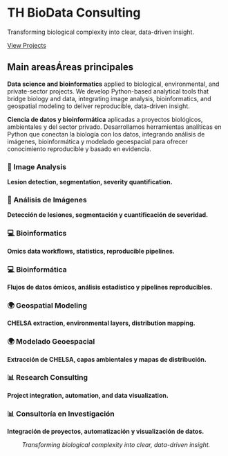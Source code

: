 <div id="th-hero">
    <div class="hero__bg"></div>
    <div class="hero__content">
        <h1 class="hero__title">TH BioData Consulting</h1>
        <p class="hero__tag">Transforming biological complexity into clear, data-driven insight.</p>
        <a href="projects/" class="hero__cta">View Projects</a>
    </div>
</div>

## <span class="lang lang-en">Main areas</span><span class="lang lang-es">Áreas principales</span>

<p class="lang lang-en">
<strong>Data science and bioinformatics</strong> applied to biological, environmental, and private-sector projects.  
We develop Python-based analytical tools that bridge biology and data, integrating image analysis, bioinformatics, and geospatial modeling to deliver reproducible, data-driven insight.
</p>

<p class="lang lang-es">
<strong>Ciencia de datos y bioinformática</strong> aplicadas a proyectos biológicos, ambientales y del sector privado.  
Desarrollamos herramientas analíticas en Python que conectan la biología con los datos, integrando análisis de imágenes, bioinformática y modelado geoespacial para ofrecer conocimiento reproducible y basado en evidencia.
</p>


<section class="th-cards">
  <div class="th-cards">

  <!-- Image Analysis -->
  <div class="th-card lang lang-en">
    <h3>🧬 Image Analysis</h3>
    <p><strong>Lesion detection, segmentation, severity quantification.</strong></p>
  </div>

  <div class="th-card lang lang-es">
    <h3>🧬 Análisis de Imágenes</h3>
    <p><strong>Detección de lesiones, segmentación y cuantificación de severidad.</strong></p>
  </div>

  <!-- Bioinformatics -->
  <div class="th-card lang lang-en">
    <h3>💻 Bioinformatics</h3>
    <p><strong>Omics data workflows, statistics, reproducible pipelines.</strong></p>
  </div>

  <div class="th-card lang lang-es">
    <h3>💻 Bioinformática</h3>
    <p><strong>Flujos de datos ómicos, análisis estadístico y pipelines reproducibles.</strong></p>
  </div>

  <!-- Geospatial Modeling -->
  <div class="th-card lang lang-en">
    <h3>🌍 Geospatial Modeling</h3>
    <p><strong>CHELSA extraction, environmental layers, distribution mapping.</strong></p>
  </div>

  <div class="th-card lang lang-es">
    <h3>🌍 Modelado Geoespacial</h3>
    <p><strong>Extracción de CHELSA, capas ambientales y mapas de distribución.</strong></p>
  </div>

  <!-- Research Consulting -->
  <div class="th-card lang lang-en">
    <h3>📊 Research Consulting</h3>
    <p><strong>Project integration, automation, and data visualization.</strong></p>
  </div>

  <div class="th-card lang lang-es">
    <h3>📊 Consultoría en Investigación</h3>
    <p><strong>Integración de proyectos, automatización y visualización de datos.</strong></p>
  </div>

</div>
</section>

<div align="center" class="th-footer-quote">
  <em>Transforming biological complexity into clear, data-driven insight.</em>
</div>
